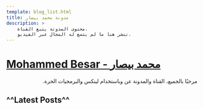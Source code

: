 ```yaml
---
template: blog_list.html
title: مدونة محمد بيصار
description: > 
    محتوى المدونة يتبع القناة.
    ننشر هنا ما لم يتسع له المجال عبر الفيديو.
---
```


# [Mohammed Besar - محمد بيصار](https://www.youtube.com/mmbesar)

<div dir="rtl">
مرحبًا بالجميع، القناة والمدونة عن وباستخدام لينكس والبرمجيات الحرة.
</div>

## ^^Latest Posts^^
